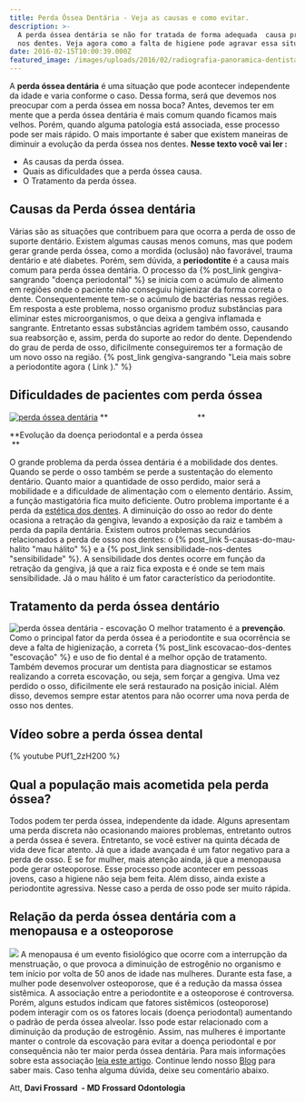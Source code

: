 ```yaml
---
title: Perda Óssea Dentária - Veja as causas e como evitar.
description: >-
  A perda óssea dentária se não for tratada de forma adequada  causa problemas
  nos dentes. Veja agora como a falta de higiene pode agravar essa situação. 
date: 2016-02-15T10:00:39.000Z
featured_image: /images/uploads/2016/02/radiografia-panoramica-dentista-analisa.jpg
---
```

A **perda óssea dentária** é uma situação que pode acontecer independente da idade e varia conforme o caso. Dessa forma, será que devemos nos preocupar com a perda óssea em nossa boca? Antes, devemos ter em mente que a perda óssea dentária é mais comum quando ficamos mais velhos. Porém, quando alguma patologia está associada, esse processo pode ser mais rápido. O mais importante é saber que existem maneiras de diminuir a evolução da perda óssea nos dentes. **Nesse texto você vai ler :**

* As causas da perda óssea.
* Quais as dificuldades que a perda óssea causa.
* O Tratamento da perda óssea.

## **Causas da Perda óssea dentária**

Várias são as situações que contribuem para que ocorra a perda de osso de suporte dentário. Existem algumas causas menos comuns, mas que podem gerar grande perda óssea, como a mordida (oclusão) não favorável, trauma dentário e até diabetes. Porém, sem dúvida, a **periodontite** é a causa mais comum para perda óssea dentária. O processo da {% post_link gengiva-sangrando "doença periodontal" %} se inicia com o acúmulo de alimento em regiões onde o paciente não conseguiu higienizar da forma correta o dente. Consequentemente tem-se o acúmulo de bactérias nessas regiões. Em resposta a este problema, nosso organismo produz substâncias para eliminar estes microorganismos, o que deixa a gengiva inflamada e sangrante. Entretanto essas substâncias agridem também osso, causando sua reabsorção e, assim, perda do suporte ao redor do dente. Dependendo do grau de perda de osso, dificilmente conseguiremos ter a formação de um novo osso na região. {% post_link gengiva-sangrando "Leia mais sobre a periodontite agora ( Link )." %}

## **Dificuldades de pacientes com perda óssea**

[![perda óssea dentária](/images/uploads/2016/02/Perda-óssea-dentária.jpg)](/images/uploads/2016/02/Perda-óssea-dentária.jpg) **                                        **

**Evolução da doença periodontal e a perda óssea                                      **

O grande problema da perda óssea dentária é a mobilidade dos dentes. Quando se perde o osso também se perde a sustentação do elemento dentário. Quanto maior a quantidade de osso perdido, maior será a mobilidade e a dificuldade de alimentação com o elemento dentário. Assim, a função mastigatória fica muito deficiente. Outro problema importante é a perda da [estética dos dentes](/tratamentos/estetica-dos-dentes/). A diminuição do osso ao redor do dente ocasiona a retração da gengiva, levando a exposição da raiz e também a perda da papila dentária. Existem outros problemas secundários relacionados a perda de osso nos dentes: o {% post_link 5-causas-do-mau-halito "mau hálito" %} e a {% post_link sensibilidade-nos-dentes "sensibilidade" %}. A sensibilidade dos dentes ocorre em função da retração da gengiva, já que a raiz fica exposta e é onde se tem mais sensibilidade. Já o mau hálito é um fator característico da periodontite.

## **Tratamento da perda óssea dentário**

![perda óssea dentária - escovação](/images/uploads/2016/02/Perda-óssea-nos-dentes.jpg) O melhor tratamento é a **prevenção**. Como o principal fator da perda óssea é a periodontite e sua ocorrência se deve a falta de higienização, a correta {% post_link escovacao-dos-dentes "escovação" %} e uso de fio dental é a melhor opção de tratamento. Também devemos procurar um dentista para diagnosticar se estamos realizando a correta escovação, ou seja, sem forçar a gengiva. Uma vez perdido o osso, dificilmente ele será restaurado na posição inicial. Além disso, devemos sempre estar atentos para não ocorrer uma nova perda de osso nos dentes.

## Vídeo sobre a perda óssea dental 

{% youtube PUf1_2zH200 %}

## **Qual a população mais acometida pela perda óssea?**

Todos podem ter perda óssea, independente da idade. Alguns apresentam uma perda discreta não ocasionando maiores problemas, entretanto outros a perda óssea é severa. Entretanto, se você estiver na quinta década de vida deve ficar atento. Já que a idade avançada é um fator negativo para a perda de osso. E se for mulher, mais atenção ainda, já que a menopausa pode gerar osteoporose. Esse processo pode acontecer em pessoas jovens, caso a higiene não seja bem feita. Além disso, ainda existe a periodontite agressiva. Nesse caso a perda de osso pode ser muito rápida.

## **Relação da perda óssea dentária com a menopausa e a osteoporose**

![](/images/uploads/2016/02/Perda-óssea-dentária-e-a-menopausa.jpg) A menopausa é um evento fisiológico que ocorre com a interrupção da menstruação, o que provoca a diminuição de estrogênio no organismo e tem início por volta de 50 anos de idade nas mulheres. Durante esta fase, a mulher pode desenvolver osteoporose, que é a redução da massa óssea sistêmica. A associação entre a periodontite e a osteoporose é controversa. Porém, alguns estudos indicam que fatores sistêmicos (osteoporose) podem interagir com os os fatores locais (doença periodontal) aumentando o padrão de perda óssea alveolar. Isso pode estar relacionado com a diminuição da produção de estrogênio. Assim, nas mulheres é importante manter o controle da escovação para evitar a doença periodontal e por consequência não ter maior perda óssea dentária. Para mais informações sobre esta associação [leia este artigo](http://www.scielo.br/scielo.php?script=sci_arttext&pid=S0100-72032006000500005). Continue lendo nosso [Blog](/blog/) para saber mais. Caso tenha alguma dúvida, deixe seu comentário abaixo.

Att,
**Davi Frossard  - MD Frossard Odontologia**
